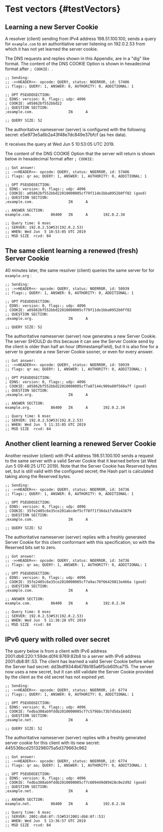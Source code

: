 # Test vectors {#testVectors}

## Learning a new Server Cookie

A resolver (client) sending from IPv4 address 198.51.100.100, sends a query for
`example.com` to an authoritiative server listening on 192.0.2.53 from
which it has not yet learned the server cookie.

The DNS requests and replies shown in this Appendix, are in a "dig" like format.
The content of the DNS COOKIE Option is shown in hexadecimal format after
`; COOKIE: `.

~~~ ascii-art
;; Sending:
;; ->>HEADER<<- opcode: QUERY, status: NOERROR, id: 57406
;; flags:; QUERY: 1, ANSWER: 0, AUTHORITY: 0, ADDITIONAL: 1

;; OPT PSEUDOSECTION:
; EDNS: version: 0, flags:; udp: 4096
; COOKIE: a05862bf552bbd22
;; QUESTION SECTION:
;example.com.                IN      A

;; QUERY SIZE: 52
~~~

The authoritative nameserver (server) is configured with the following secret:
e5e973e5a6b2a43f48e7dc849e37bfcf (as hex data).

It receives the query at Wed Jun  5 10:53:05 UTC 2019.

The content of the DNS COOKIE Option that the server will return is shown
below in hexadecimal format after `; COOKIE: `

~~~ ascii-art
;; Got answer:
;; ->>HEADER<<- opcode: QUERY, status: NOERROR, id: 57406
;; flags: qr aa; QUERY: 1, ANSWER: 1, AUTHORITY: 0, ADDITIONAL: 1

;; OPT PSEUDOSECTION:
; EDNS: version: 0, flags:; udp: 4096
; COOKIE: a05862bf552bbd22010000005cf79f11de1bba0952b0ff82 (good)
;; QUESTION SECTION:
;example.com.                IN      A

;; ANSWER SECTION:
example.com.         86400   IN      A       192.0.2.34

;; Query time: 6 msec
;; SERVER: 192.0.2.53#53(192.0.2.53)
;; WHEN: Wed Jun  5 10:53:05 UTC 2019
;; MSD SIZE  rcvd: 84
~~~
## The same client learning a renewed (fresh) Server Cookie

40 minutes later, the same resolver (client) queries the same server for
for `example.org` :

~~~ ascii-art
;; Sending:
;; ->>HEADER<<- opcode: QUERY, status: NOERROR, id: 50939
;; flags:; QUERY: 1, ANSWER: 0, AUTHORITY: 0, ADDITIONAL: 1

;; OPT PSEUDOSECTION:
; EDNS: version: 0, flags:; udp: 4096
; COOKIE: a05862bf552bbd22010000005cf79f11de1bba0952b0ff82
;; QUESTION SECTION:
;example.org.                IN      A

;; QUERY SIZE: 52
~~~

The authoritative nameserver (server) now generates a new Server Cookie.
The server SHOULD do this because it can see the Server Cookie send by the
client is older than half an hour (#timestampField), but it is also fine for
a server to generate a new Server Cookie sooner, or even for every answer.

~~~ ascii-art
;; Got answer:
;; ->>HEADER<<- opcode: QUERY, status: NOERROR, id: 50939
;; flags: qr aa; QUERY: 1, ANSWER: 1, AUTHORITY: 0, ADDITIONAL: 1

;; OPT PSEUDOSECTION:
; EDNS: version: 0, flags:; udp: 4096
; COOKIE: a05862bf552bbd22010000005cf7a87144c909a80f560a7f (good)
;; QUESTION SECTION:
;example.org.                IN      A

;; ANSWER SECTION:
example.org.         86400   IN      A       192.0.2.34

;; Query time: 6 msec
;; SERVER: 192.0.2.53#53(192.0.2.53)
;; WHEN: Wed Jun  5 11:33:05 UTC 2019
;; MSD SIZE  rcvd: 84
~~~
## Another client learning a renewed Server Cookie

Another resolver (client) with IPv4 address 198.51.100.100 sends a request to
the same server with a valid Server Cookie that it learned before
(at Wed Jun  5 09:46:25 UTC 2019). Note that the Server Cookie has Reserved bytes set,
but is still valid with the configured secret; the Hash part is calculated
taking along the Reserved bytes.

~~~ ascii-art
;; Sending:
;; ->>HEADER<<- opcode: QUERY, status: NOERROR, id: 34736
;; flags:; QUERY: 1, ANSWER: 0, AUTHORITY: 0, ADDITIONAL: 1

;; OPT PSEUDOSECTION:
; EDNS: version: 0, flags:; udp: 4096
; COOKIE: 35fe2405c6e35ce201abcdef5cf78f71f36da1fa58a43879
;; QUESTION SECTION:
;example.com.                IN      A

;; QUERY SIZE: 52
~~~

The authoritative nameserver (server) replies with a freshly generated Server
Cookie for this client conformant with this specification; so with the Reserved
bits set to zero.

~~~ ascii-art
;; Got answer:
;; ->>HEADER<<- opcode: QUERY, status: NOERROR, id: 34736
;; flags: qr aa; QUERY: 1, ANSWER: 1, AUTHORITY: 0, ADDITIONAL: 1

;; OPT PSEUDOSECTION:
; EDNS: version: 0, flags:; udp: 4096
; COOKIE: 35fe2405c6e35ce2010000005cf7a9ac70f66429813e466a (good)
;; QUESTION SECTION:
;example.com.                IN      A

;; ANSWER SECTION:
example.com.         86400   IN      A       192.0.2.34

;; Query time: 6 msec
;; SERVER: 192.0.2.53#53(192.0.2.53)
;; WHEN: Wed Jun  5 11:38:20 UTC 2019
;; MSD SIZE  rcvd: 84
~~~
## IPv6 query with rolled over secret

The query below is from a client with IPv6 address 2001:db8:220:1:59de:d0f4:8769:82b8 to a server
with IPv6 address 2001:db8:8f::53.  The client has learned a valid Server Cookie
before when the Server had secret: dd3bdf9344b678b185a6f5cb60fca715.  The server now uses a
new secret, but it can still validate the Server Cookie provided by the client
as the old secret has not expired yet.

~~~ ascii-art
;; Sending:
;; ->>HEADER<<- opcode: QUERY, status: NOERROR, id: 6774
;; flags:; QUERY: 1, ANSWER: 0, AUTHORITY: 0, ADDITIONAL: 1

;; OPT PSEUDOSECTION:
; EDNS: version: 0, flags:; udp: 4096
; COOKIE: fedba308ab9fddb2010000005cf7c579bbc73b7d5da18dd1
;; QUESTION SECTION:
;example.net.                IN      A

;; QUERY SIZE: 52
~~~

The authoritative nameserver (server) replies with a freshly generated server
cookie for this client with its new secret: 445536bcd2513298075a5d379663c962

~~~ ascii-art
;; Got answer:
;; ->>HEADER<<- opcode: QUERY, status: NOERROR, id: 6774
;; flags: qr aa; QUERY: 1, ANSWER: 1, AUTHORITY: 0, ADDITIONAL: 1

;; OPT PSEUDOSECTION:
; EDNS: version: 0, flags:; udp: 4096
; COOKIE: fedba308ab9fddb2010000005cf7c609449d89428c0e2d92 (good)
;; QUESTION SECTION:
;example.net.                IN      A

;; ANSWER SECTION:
example.net.         86400   IN      A       192.0.2.34

;; Query time: 6 msec
;; SERVER: 2001:db8:8f::53#53(2001:db8:8f::53)
;; WHEN: Wed Jun  5 13:36:57 UTC 2019
;; MSD SIZE  rcvd: 84
~~~

